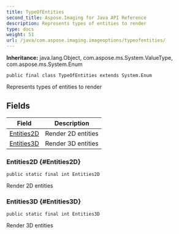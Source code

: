 ```yaml
---
title: TypeOfEntities
second_title: Aspose.Imaging for Java API Reference
description: Represents types of entities to render
type: docs
weight: 51
url: /java/com.aspose.imaging.imageoptions/typeofentities/
---
```

**Inheritance:**
java.lang.Object, com.aspose.ms.System.ValueType, com.aspose.ms.System.Enum
```
public final class TypeOfEntities extends System.Enum
```

Represents types of entities to render
## Fields

| Field | Description |
| --- | --- |
| [Entities2D](#Entities2D) | Render 2D entities |
| [Entities3D](#Entities3D) | Render 3D entities |
### Entities2D {#Entities2D}
```
public static final int Entities2D
```


Render 2D entities

### Entities3D {#Entities3D}
```
public static final int Entities3D
```


Render 3D entities

